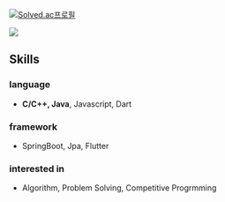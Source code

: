 [![Solved.ac프로필](http://mazassumnida.wtf/api/generate_badge?boj=whquddn55)](https://solved.ac/whquddn55)

<img src="https://whquddn55.github.io/whquddn55/test.svg" />

##  Skills
### language
* **C/C++, Java**, Javascript, Dart
### framework
* SpringBoot, Jpa, Flutter
### interested in
* Algorithm, Problem Solving, Competitive Progrmming
